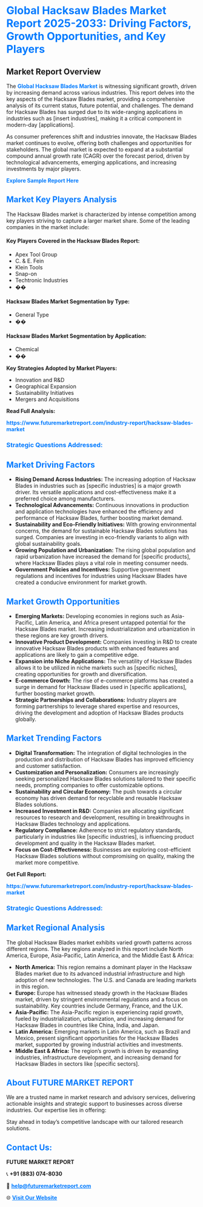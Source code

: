 <h1 style="color: #007BFF;">Global Hacksaw Blades Market Report 2025-2033: Driving Factors, Growth Opportunities, and Key Players</h1>

<section id="overview">
<h2>Market Report Overview</h2>
<p>The <a href="https://www.futuremarketreport.com/industry-report/hacksaw-blades-market" style="color: #007BFF; text-decoration: none;"><strong>Global Hacksaw Blades Market</strong></a> is witnessing significant growth, driven by increasing demand across various industries. This report delves into the key aspects of the Hacksaw Blades market, providing a comprehensive analysis of its current status, future potential, and challenges. The demand for Hacksaw Blades has surged due to its wide-ranging applications in industries such as [insert industries], making it a critical component in modern-day [applications].</p>
<p>As consumer preferences shift and industries innovate, the Hacksaw Blades market continues to evolve, offering both challenges and opportunities for stakeholders. The global market is expected to expand at a substantial compound annual growth rate (CAGR) over the forecast period, driven by technological advancements, emerging applications, and increasing investments by major players.</p>
</section>

<section id="overview">
<p><a href="https://www.futuremarketreport.com/request-sample/reportId=117698" style="color: #007BFF; text-decoration: none;"><strong>Explore Sample Report Here</strong></a></p>
</section>

<section id="key-players">
<h2 style="color: #007BFF;">Market Key Players Analysis</h2>
<p>The Hacksaw Blades market is characterized by intense competition among key players striving to capture a larger market share. Some of the leading companies in the market include:</p>
<h4>Key Players Covered in the Hacksaw Blades Report:</h4>
<ul><li>Apex Tool Group</li><li>C. &amp; E. Fein</li><li>Klein Tools</li><li>Snap-on</li><li>Techtronic Industries</li><li>��</li></ul>
<h4>Hacksaw Blades Market Segmentation by Type:</h4>
<ul><li>General Type</li><li>��</li></ul>

<h4>Hacksaw Blades Market Segmentation by Application:</h4>
<ul><li>Chemical</li><li>��</li></ul>
<p><strong>Key Strategies Adopted by Market Players:</strong></p>
<ul>
<li>Innovation and R&D</li>
<li>Geographical Expansion</li>
<li>Sustainability Initiatives</li>
<li>Mergers and Acquisitions</li>
</ul>
</section>

<section>
<p><strong>Read Full Analysis: </strong></p><a href="https://www.futuremarketreport.com/industry-report/hacksaw-blades-market" style="color: #007BFF; text-decoration: none;"><strong>https://www.futuremarketreport.com/industry-report/hacksaw-blades-market</strong></a>
<h3 style="color: #007BFF;">Strategic Questions Addressed:</h3>
</section>

<section id="driving-factors">
<h2 style="color: #007BFF;">Market Driving Factors</h2>
<ul>
<li><strong>Rising Demand Across Industries:</strong> The increasing adoption of Hacksaw Blades in industries such as [specific industries] is a major growth driver. Its versatile applications and cost-effectiveness make it a preferred choice among manufacturers.</li>
<li><strong>Technological Advancements:</strong> Continuous innovations in production and application technologies have enhanced the efficiency and performance of Hacksaw Blades, further boosting market demand.</li>
<li><strong>Sustainability and Eco-Friendly Initiatives:</strong> With growing environmental concerns, the demand for sustainable Hacksaw Blades solutions has surged. Companies are investing in eco-friendly variants to align with global sustainability goals.</li>
<li><strong>Growing Population and Urbanization:</strong> The rising global population and rapid urbanization have increased the demand for [specific products], where Hacksaw Blades plays a vital role in meeting consumer needs.</li>
<li><strong>Government Policies and Incentives:</strong> Supportive government regulations and incentives for industries using Hacksaw Blades have created a conducive environment for market growth.</li>
</ul>
</section>

<section id="growth-opportunities">
<h2 style="color: #007BFF;">Market Growth Opportunities</h2>
<ul>
<li><strong>Emerging Markets:</strong> Developing economies in regions such as Asia-Pacific, Latin America, and Africa present untapped potential for the Hacksaw Blades market. Increasing industrialization and urbanization in these regions are key growth drivers.</li>
<li><strong>Innovative Product Development:</strong> Companies investing in R&D to create innovative Hacksaw Blades products with enhanced features and applications are likely to gain a competitive edge.</li>
<li><strong>Expansion into Niche Applications:</strong> The versatility of Hacksaw Blades allows it to be utilized in niche markets such as [specific niches], creating opportunities for growth and diversification.</li>
<li><strong>E-commerce Growth:</strong> The rise of e-commerce platforms has created a surge in demand for Hacksaw Blades used in [specific applications], further boosting market growth.</li>
<li><strong>Strategic Partnerships and Collaborations:</strong> Industry players are forming partnerships to leverage shared expertise and resources, driving the development and adoption of Hacksaw Blades products globally.</li>
</ul>
</section>

<section id="trending-factors">
<h2 style="color: #007BFF;">Market Trending Factors</h2>
<ul>
<li><strong>Digital Transformation:</strong> The integration of digital technologies in the production and distribution of Hacksaw Blades has improved efficiency and customer satisfaction.</li>
<li><strong>Customization and Personalization:</strong> Consumers are increasingly seeking personalized Hacksaw Blades solutions tailored to their specific needs, prompting companies to offer customizable options.</li>
<li><strong>Sustainability and Circular Economy:</strong> The push towards a circular economy has driven demand for recyclable and reusable Hacksaw Blades solutions.</li>
<li><strong>Increased Investment in R&D:</strong> Companies are allocating significant resources to research and development, resulting in breakthroughs in Hacksaw Blades technology and applications.</li>
<li><strong>Regulatory Compliance:</strong> Adherence to strict regulatory standards, particularly in industries like [specific industries], is influencing product development and quality in the Hacksaw Blades market.</li>
<li><strong>Focus on Cost-Effectiveness:</strong> Businesses are exploring cost-efficient Hacksaw Blades solutions without compromising on quality, making the market more competitive.</li>
</ul>
</section>

<section>
<p><strong>Get Full Report: </strong></p><a href="https://www.futuremarketreport.com/industry-report/hacksaw-blades-market" style="color: #007BFF; text-decoration: none;"><strong>https://www.futuremarketreport.com/industry-report/hacksaw-blades-market</strong></a>
<h3 style="color: #007BFF;">Strategic Questions Addressed:</h3>
</section>


<section id="regional-analysis">
<h2 style="color: #007BFF;">Market Regional Analysis</h2>
<p>The global Hacksaw Blades market exhibits varied growth patterns across different regions. The key regions analyzed in this report include North America, Europe, Asia-Pacific, Latin America, and the Middle East & Africa:</p>
<ul>
<li><strong>North America:</strong> This region remains a dominant player in the Hacksaw Blades market due to its advanced industrial infrastructure and high adoption of new technologies. The U.S. and Canada are leading markets in this region.</li>
<li><strong>Europe:</strong> Europe has witnessed steady growth in the Hacksaw Blades market, driven by stringent environmental regulations and a focus on sustainability. Key countries include Germany, France, and the U.K.</li>
<li><strong>Asia-Pacific:</strong> The Asia-Pacific region is experiencing rapid growth, fueled by industrialization, urbanization, and increasing demand for Hacksaw Blades in countries like China, India, and Japan.</li>
<li><strong>Latin America:</strong> Emerging markets in Latin America, such as Brazil and Mexico, present significant opportunities for the Hacksaw Blades market, supported by growing industrial activities and investments.</li>
<li><strong>Middle East & Africa:</strong> The region’s growth is driven by expanding industries, infrastructure development, and increasing demand for Hacksaw Blades in sectors like [specific sectors].</li>
</ul>
</section>

<footer>
<h2 style="color: #007BFF;">About FUTURE MARKET REPORT</h2>
<p>We are a trusted name in market research and advisory services, delivering actionable insights and strategic support to businesses across diverse industries. Our expertise lies in offering:</p>

<p>Stay ahead in today’s competitive landscape with our tailored research solutions.</p>

<h2 style="color: #007BFF;">Contact Us:</h2>
<p><strong>FUTURE MARKET REPORT</strong></p>
<p>📞 <strong>+91 (883) 074-8030</strong></p>
<p>📧 <strong><a href="mailto:help@futuremarketreport.com" style="color: #007BFF;">help@futuremarketreport.com</a></strong></p>
<p>🌐 <strong><a href="https://www.futuremarketreport.com/" style="color: #007BFF;">Visit Our Website</a></strong></p>
</footer>